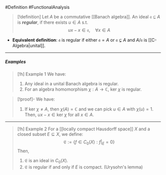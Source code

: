 #Definition #FunctionalAnalysis 
> [!definition]
> Let $A$ be a commutative [[Banach algebra]]. An ideal $\mathfrak{a}\subseteq A$ is ***regular***, if there exists $u\in A$ s.t. $$ux-x\in \mathfrak{a},\quad\forall x\in A$$
- **Equivalent definition**: $\mathfrak{a}$ is regular if either $\mathfrak{a}=A$ or $\mathfrak{a}\subsetneq A$ and $A / \mathfrak{a}$ is [[C-Algebra|unital]].
---
##### Examples
> [!h] Example 1
> We have:
> 1. Any ideal in a unital Banach algebra is regular.
> 2. For an algebra homomorphism $\chi:A\to \mathbb{C}$, $\text{ker }\chi$ is regular. 

> [!proof]-
> We have: 
> 1. If $\text{ker } \chi\neq A$, then $\chi(A)=\mathbb{C}$ and we can pick $u\in A$ with $\chi(u)=1$. Then, $ux-x\in \text{ker }\chi$ for all $x\in A$.
---
> [!h] Example 2
> For a [[locally compact Hausdorff space]] $X$ and a closed subset $E\subseteq X$, we define: $$\mathfrak{E}:=\{ f\in C_{0}(X):f|_{E}=0 \}$$Then, 
> 1. $\mathfrak{E}$ is an ideal in $C_{0}(X)$.
> 2. $\mathfrak{E}$ is regular if and only if $E$ is compact. (Urysohn's lemma)